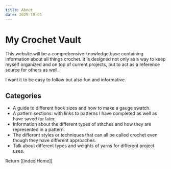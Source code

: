 ```yaml
---
title: About
date: 2025-10-01
---
```

# My Crochet Vault

This website will be a comprehensive knowledge base containing information about all things crochet. It is designed not only as a way to keep myself organized and on top of current projects, but to act as a reference source for others as well. 

I want it to be easy to follow but also fun and informative. 
## Categories
- A guide to different hook sizes and how to make a gauge swatch.
- A pattern sections: with links to patterns I have completed as well as have saved for later. 
- Information about the different types of stitches and how they are represented in a pattern.
- The different styles or techniques that can all be called crochet even though they have different approaches. 
- Talk about different types and weights of yarns for different project uses. 


Return [[index|Home]]  